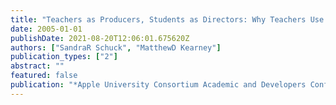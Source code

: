 ```yaml
---
title: "Teachers as Producers, Students as Directors: Why Teachers Use Student-Generated Digital Video in Their Classes"
date: 2005-01-01
publishDate: 2021-08-20T12:06:01.675620Z
authors: ["SandraR Schuck", "MatthewD Kearney"]
publication_types: ["2"]
abstract: ""
featured: false
publication: "*Apple University Consortium Academic and Developers Conference*"
---
```


